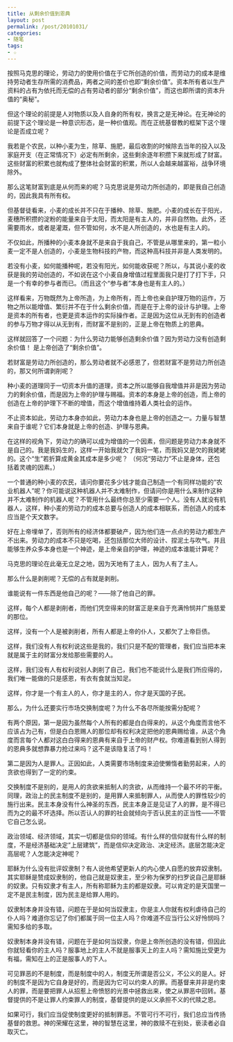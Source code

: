 ```yaml
---
title: 从剩余价值到恩典
layout: post
permalink: /post/20101031/
categories:
- 随笔
tags:
- ☆
---
```


按照马克思的理论，劳动力的使用价值在于它所创造的价值，而劳动力的成本是维持劳动者生存所需的消费品，两者之间的差价也即“剩余价值”。资本所有者以生产资料的占有为依托而无偿的占有劳动者的部分“剩余价值”，而这也即所谓的资本升值的“奥秘”。

但这个理论的前提是人对物质以及人自身的所有权，换言之是无神论。在无神论的前提下这个理论是一种意识形态，是一种价值观。而在正统基督教的框架下这个理论是否成立呢？

我若是个农民，以种小麦为生，除草、施肥，最后收割的时候除去当年的投入以及家庭开支（在正常情况下）必定有所剩余，这些剩余逐年积攒下来就形成了财富。这些财富的积累也就构成了整体社会财富的积累，所以人会越来越富裕，战争环境除外。

那么这笔财富到底是从何而来的呢？马克思说是劳动力所创造的，即是我自己创造的，因此我具有所有权。

但基督徒看来，小麦的成长并不只在于播种、除草、施肥。小麦的成长在于阳光，麦穗所积攒的淀粉的能量来自于太阳，而太阳是有主人的，并非自然物。此外，还需要雨水，或者是灌溉，但不管如何，水不是人所创造的，水也是有主人的。

不仅如此，所播种的小麦本身就不是来自于我自己，不管是从哪里来的，第一粒小麦一定不是人创造的，小麦是生物科技的产物，而这种高科技并非是人类发明的。

若没有小麦，如何能播种呢，若没有阳光，如何能收获呢？所以，与其说小麦的收获是我的劳动创造的，不如说在这个小麦自身增值过程里面我只是打了打下手，只是一个有幸的参与者而已。（而且这个“参与者”本身也是有主人的。）

这样看来，万物既然为上帝所造，为上帝所有，而上帝也亲自护理万物的运作，万物之所以能增值、繁衍并不在于什么剩余价值，而是在于上帝的设计与护理。上帝是资本的所有者，也更是资本运作的实际操作者。正是因为这位从无到有的创造者的参与万物才得以从无到有，而财富不是别的，正是上帝在物质上的恩典。

这样就回答了一个问题：为什么劳动力能够创造剩余价值？因为劳动力没有创造剩余价值！ 是上帝创造了“剩余价值”。

若财富是劳动力所创造的，那么劳动者就不必感恩了，但若财富不是劳动力所创造的，那又何所谓剥削呢？

种小麦的道理同于一切资本升值的道理，资本之所以能够自我增值并非是因为劳动力的剩余价值，而是因为上帝的护理与赐福。资本的本身是上帝的创造，而上帝的创造在上帝的护理下不断的增值，而这个增值维持着人类社会的运作。

不止资本如此，劳动力本身亦如此，劳动力本身也是上帝的创造之一。力量与智慧来自于谁呢？它们本身就是上帝的创造、护理与恩典。

在这样的视角下，劳动力的确可以成为增值的一个因素，但问题是劳动力本身就不是自己的。我是我妈生的，这样一开始我就欠了我妈一笔，而我妈又是欠的我姥姥的。这个“生”若折算成黄金其成本是多少呢？ （何况“劳动力”不止是身体，还包括着灵魂的因素。）

一个普通的种小麦的农民，请问你要花多少钱才能自己制造一个有同样功能的“农业机器人”呢？你可能说这种机器人并不太难制作，但请问你是用什么来制作这种并不太难制作的机器人呢？不管用什么最终你总至少需要一个人。没有人就没有机器人，这样，种小麦的劳动力的成本总要与创造人的成本相联系，而创造人的成本应当是个天文数字。

好在上帝埋单了，否则所有的经济体都要破产，因为他们连一点点的劳动力都生产不出来。劳动力的成本不只是吃喝，还包括那位大师的设计、捏泥土与吹气。并且能够生养众多本身也是一个神迹，是上帝亲自的护理，神迹的成本谁能计算呢？

马克思的理论在此毫无立足之地，因为天地有了主人，因为人有了主人。

那么什么是剥削呢？无偿的占有就是剥削。

谁能说有一件东西是他自己的呢？——除了他自己的罪。

这样，每个人都是剥削者，而他们凭空得来的财富正是来自于充满怜悯并广施慈爱的那位。

这样，没有一个人是被剥削者，所有人都是上帝的仆人，又都欠了上帝巨债。

这样，我们没有人有权利说这些是我的，我们只是不配的管理者，我们应当把本来就是属于主的财富分发给那些需要的人。

这样，我们没有人有权利说别人剥削了自己，我们也不能说什么是我们所应得的，我们唯一能做的只是感恩，有衣有食就当知足。

这样，你才是一个有主人的人，你才是主的人，你才是天国的子民。

那么，为什么还要实行市场交换制度呢？为什么不各尽所能按需分配呢？

有两个原因，第一是因为虽然每个人所有的都是白白得来的，从这个角度而言他不应该占为己有，但是白白恩赐人的那位却有权利决定把他的恩典赐给谁，从这个角度而言每个人都对这白白得来的恩典有来自于上帝的财产权。你难道看到别人得到的恩典多就想靠暴力抢过来吗？这不是该隐复活了吗！

第二是因为人是罪人。正因如此，人类需要市场制度来迫使懒惰者勤劳起来，人的贪欲也得到了一定的约束。

交换制度不是别的，是用人的贪欲来抵制人的贪欲，从而维持一个最不坏的平衡。同理，政治上的民主制度不是别的，是用罪人来抵制罪人，从而使人的罪性较少的施行出来。民主本身没有什么神圣的东西，民主本身正是见证了人的罪，是不得已而为之的最不坏选择。所以否认人的罪的社会就倾向于否认民主的正当性——不管它自己怎么说。

政治领域、经济领域，其实一切都是信仰的领域。有什么样的信仰就有什么样的制度，不是经济基础决定”上层建筑”，而是信仰决定政治、决定经济。底层怎能决定高层呢？人怎能决定神呢？

耶稣为什么没有批评奴隶制？有人说他希望更新人的内心使人自愿的放弃奴隶制。其实耶稣是赞成奴隶制的，他自己就是奴隶主，至少称为保罗的扫罗说自己是耶稣的奴隶。只有奴隶才有主人，所有称耶稣为主的都是奴隶。可以肯定的是天国里一定不是民主制度，因为民主是给罪人用的。

奴隶制本身并没有错，问题在于是如何当奴隶主，你是主人你就有权利虐待自己的仆人吗？难道你忘记了你们都属于同一位主人吗？你难道不应当行公义好怜悯吗？需知多给的多取。

奴隶制本身并没有错，问题在于是如何当奴隶，你是上帝所创造的没有错，但因此你就轻看你的主人吗？服事地上的主人不就是服事天上的主人吗？需知施比受更为有福，需知在上的正是服事人的下人。

可见罪恶的不是制度，而是制度中的人，制度无所谓是否公义，不公义的是人。好的制度不是因为它自身是好的，而是因为它可以约束人的罪。而基督来并非是约束人的罪，而是要把罪人从招惹上帝愤怒的光景中拯救出来，使之从罪恶中回转。基督提供的不是让罪人约束罪人的制度，基督提供的是以义承担不义的代赎之恩。

如果可行，我们应当促使制度更好的抵制罪恶。不管可行不可行，我们总应当传扬基督的救恩。神的荣耀在这里，神的智慧在这里，神的救赎不在别处，亵渎者必自取灭亡。
